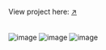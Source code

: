 View project here:  [↗](https://drive.google.com/file/d/1R2599_5juLxmyZvE7ek2PHUczGCpBk6m/view?usp=sharing)
<br/>
<br/>
<br/>
![image](https://user-images.githubusercontent.com/60819030/111468754-ea695280-874b-11eb-9fff-4398c0792480.png)
![image](https://user-images.githubusercontent.com/60819030/111468788-f0f7ca00-874b-11eb-863b-c6aabbd649c5.png)
![image](https://user-images.githubusercontent.com/60819030/111468693-dcb3cd00-874b-11eb-80b9-68b6dbbf472f.png)

